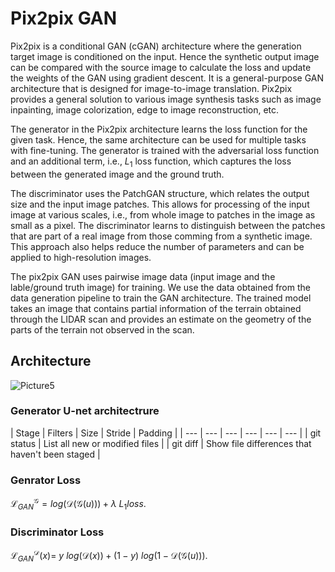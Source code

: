 # Pix2pix GAN

Pix2pix is a conditional GAN (cGAN) architecture where the generation target image is conditioned on the input. Hence the synthetic output image can be compared with the source image to calculate the loss and update the weights of the GAN using gradient descent. It is a general-purpose GAN architecture that is designed for image-to-image translation. Pix2pix provides a general solution to various image synthesis tasks such as image inpainting, image colorization, edge to image reconstruction, etc.

The generator in the Pix2pix architecture learns the loss function for the given task. Hence, the same architecture can be used for multiple tasks with fine-tuning. The generator is trained with the adversarial loss function and an additional term, i.e., $L_1$ loss function, which captures the loss between the generated image and the ground truth. 

The discriminator uses the PatchGAN structure, which relates the output size and the input image patches. This allows for processing of the input image at various scales, i.e., from whole image to patches in the image as small as a pixel. The discriminator learns to distinguish between the patches that are part of a real image from those comming from a synthetic image. This approach also helps reduce the number of parameters and can be applied to high-resolution images.

The pix2pix GAN uses pairwise image data (input image and the lable/ground truth image) for training. We use the data obtained from the data generation pipeline to train the GAN architecture. The trained model takes an image that contains partial information of the terrain obtained through the LIDAR scan and provides an estimate on the geometry of the parts of the terrain not observed in the scan.

## Architecture

![Picture5](https://github.com/SarangSutavani/Generative-Terrain-Reconstruction/assets/45416495/fe94586c-c12a-4e81-839e-318f7dd4fbfd)

### Generator U-net architectrure

| Stage | Filters | Size | Stride | Padding |
| --- | --- | --- | --- | --- | --- |
| git status | List all new or modified files |
| git diff | Show file differences that haven't been staged |

### Genrator Loss

$\mathcal{L}_{GAN}^{\mathcal{G}} = log(\mathcal{D}(\mathcal{G}(u))) + \lambda\ L_1 loss$.

### Discriminator Loss

$\mathcal{L}_{GAN}^{\mathcal{D}}(x) =\ y\ log(\mathcal{D}(x)) + (1-y)\ log(1 - \mathcal{D}(\mathcal{G}(u)))$.
